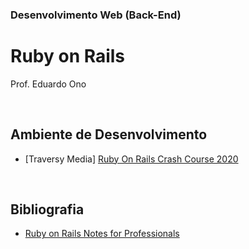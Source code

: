 ### Desenvolvimento Web (Back-End)

# Ruby on Rails

Prof. Eduardo Ono

<br>

## Ambiente de Desenvolvimento

* [Traversy Media] [Ruby On Rails Crash Course 2020](https://www.youtube.com/watch?v=B3Fbujmgo60)

<br>

## Bibliografia

* [Ruby on Rails Notes for Professionals](https://goalkicker.com/RubyOnRailsBook/)
